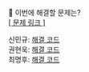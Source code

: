 👻 이번에 해결할 문제는? <br>
[[ 문제 링크 ]](https://school.programmers.co.kr/learn/courses/30/lessons/133499)

신민규: [해결 코드](https://github.com/uykm/algorithm-codes-java/blob/main/%ED%94%84%EB%A1%9C%EA%B7%B8%EB%9E%98%EB%A8%B8%EC%8A%A4/1/133499.%E2%80%85%EC%98%B9%EC%95%8C%EC%9D%B4%E2%80%85%EF%BC%882%EF%BC%89/%EC%98%B9%EC%95%8C%EC%9D%B4%E2%80%85%EF%BC%882%EF%BC%89.java) <br>
권현욱: [해결 코드]() <br>
최명후: [해결 코드]()
